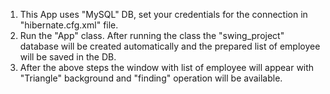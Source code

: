 1) This App uses "MySQL" DB, set your credentials for the connection in "hibernate.cfg.xml" file.
2) Run the "App" class. After running the class the "swing_project" database will be created automatically and the prepared list of employee will be saved in the DB.
3) After the above steps the window with list of employee will appear with  "Triangle" background and "finding" operation will be available.
